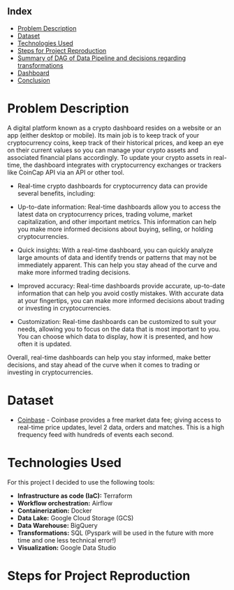 
## Index
- [Problem Description](#problem-description)
- [Dataset](#dataset)
- [Technologies Used](#technologies-used)
- [Steps for Project Reproduction](#steps-for-project-reproduction)
- [Summary of DAG of Data Pipeline and decisions regarding transformations](#Summary-of-DAG-of-Data-Pipeline-and-decisions-regarding-transformations)
- [Dashboard](#dashboard)
- [Conclusion](#conclusion)

# Problem Description
A digital platform known as a crypto dashboard resides on a website or an app (either desktop or mobile). Its main job is to keep track of your cryptocurrency coins, keep track of their historical prices, and keep an eye on their current values so you can manage your crypto assets and associated financial plans accordingly. To update your crypto assets in real-time, the dashboard integrates with cryptocurrency exchanges or trackers like CoinCap API via an API or other tool.

- Real-time crypto dashboards for cryptocurrency data can provide several benefits, including:

- Up-to-date information: Real-time dashboards allow you to access the latest data on cryptocurrency prices, trading volume, market capitalization, and other important metrics. This information can help you make more informed decisions about buying, selling, or holding cryptocurrencies.

- Quick insights: With a real-time dashboard, you can quickly analyze large amounts of data and identify trends or patterns that may not be immediately apparent. This can help you stay ahead of the curve and make more informed trading decisions.

- Improved accuracy: Real-time dashboards provide accurate, up-to-date information that can help you avoid costly mistakes. With accurate data at your fingertips, you can make more informed decisions about trading or investing in cryptocurrencies.

- Customization: Real-time dashboards can be customized to suit your needs, allowing you to focus on the data that is most important to you. You can choose which data to display, how it is presented, and how often it is updated.

Overall, real-time dashboards can help you stay informed, make better decisions, and stay ahead of the curve when it comes to trading or investing in cryptocurrencies.


# Dataset

 - [Coinbase](https://docs.pro.coinbase.com/#websocket-feed) - Coinbase provides a free market data fee; giving access to real-time price updates, level 2 data, orders and matches. This is a high frequency feed with hundreds of events each second.





# Technologies Used

For this project I decided to use the following tools:
- **Infrastructure as code (IaC):** Terraform
- **Workflow orchestration:** Airflow
- **Containerization:** Docker
- **Data Lake:** Google Cloud Storage (GCS)
- **Data Warehouse:** BigQuery
- **Transformations:** SQL (Pyspark will be used in the future with more time and one less technical error!) 
- **Visualization:** Google Data Studio

# Steps for Project Reproduction
